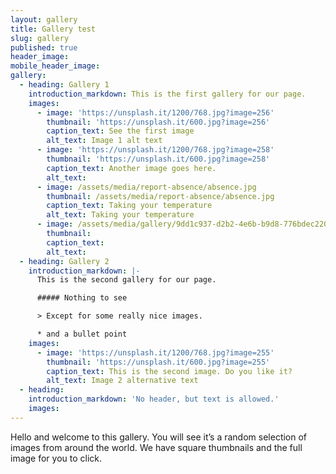 ```yaml
---
layout: gallery
title: Gallery test
slug: gallery
published: true
header_image:
mobile_header_image:
gallery:
  - heading: Gallery 1
    introduction_markdown: This is the first gallery for our page.
    images:
      - image: 'https://unsplash.it/1200/768.jpg?image=256'
        thumbnail: 'https://unsplash.it/600.jpg?image=256'
        caption_text: See the first image
        alt_text: Image 1 alt text
      - image: 'https://unsplash.it/1200/768.jpg?image=258'
        thumbnail: 'https://unsplash.it/600.jpg?image=258'
        caption_text: Another image goes here.
        alt_text:
      - image: /assets/media/report-absence/absence.jpg
        thumbnail: /assets/media/report-absence/absence.jpg
        caption_text: Taking your temperature
        alt_text: Taking your temperature
      - image: /assets/media/gallery/9dd1c937-d2b2-4e6b-b9d8-776bdec220d2.jpeg
        thumbnail:
        caption_text:
        alt_text:
  - heading: Gallery 2
    introduction_markdown: |-
      This is the second gallery for our page.

      ##### Nothing to see

      > Except for some really nice images.

      * and a bullet point
    images:
      - image: 'https://unsplash.it/1200/768.jpg?image=255'
        thumbnail: 'https://unsplash.it/600.jpg?image=255'
        caption_text: This is the second image. Do you like it?
        alt_text: Image 2 alternative text
  - heading:
    introduction_markdown: 'No header, but text is allowed.'
    images:
---
```


Hello and welcome to this gallery. You will see it’s a random selection of images from around the world. We have square thumbnails and the full image for you to click.
